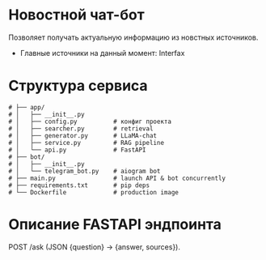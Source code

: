 # Новостной чат-бот
Позволяет получать актуальную информацию из новстных источников.
- Главные источники на данный момент: Interfax

# Структура сервиса

```
# ├── app/
# │   ├── __init__.py
# │   ├── config.py          # конфиг проекта
# │   ├── searcher.py        # retrieval
# │   ├── generator.py       # LLaMA‑chat
# │   ├── service.py         # RAG pipeline
# │   └── api.py             # FastAPI
# ├── bot/
# │   ├── __init__.py
# │   └── telegram_bot.py    # aiogram bot
# ├── main.py                # launch API & bot concurrently
# ├── requirements.txt       # pip deps
# └── Dockerfile             # production image
```
# Описание FASTAPI эндпоинта
POST /ask (JSON {question} → {answer, sources}).
